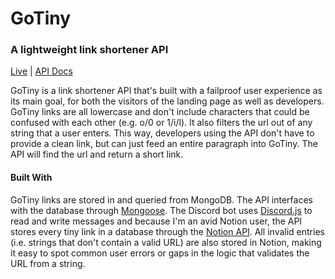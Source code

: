 # GoTiny
### A lightweight link shortener API

[Live](https://gotiny.cc) | [API Docs](https://gotiny.cc/api)

GoTiny is a link shortener API that's built with a failproof user experience as its main goal, for both the visitors of the landing page as well as developers. GoTiny links are all lowercase and don't include characters that could be confused with each other (e.g. o/0 or 1/i/l). It also filters the url out of any string that a user enters. This way, developers using the API don't have to provide a clean link, but can just feed an entire paragraph into GoTiny. The API will find the url and return a short link.

#### Built With

GoTiny links are stored in and queried from MongoDB. The API interfaces with the database through [Mongoose](https://mongoosejs.com). The Discord bot uses [Discord.js](https://discord.js.org) to read and write messages and because I'm an avid Notion user, the API stores every tiny link in a database through the [Notion API](https://developers.notion.com/docs). All invalid entries (i.e. strings that don't contain a valid URL) are also stored in Notion, making it easy to spot common user errors or gaps in the logic that validates the URL from a string.

